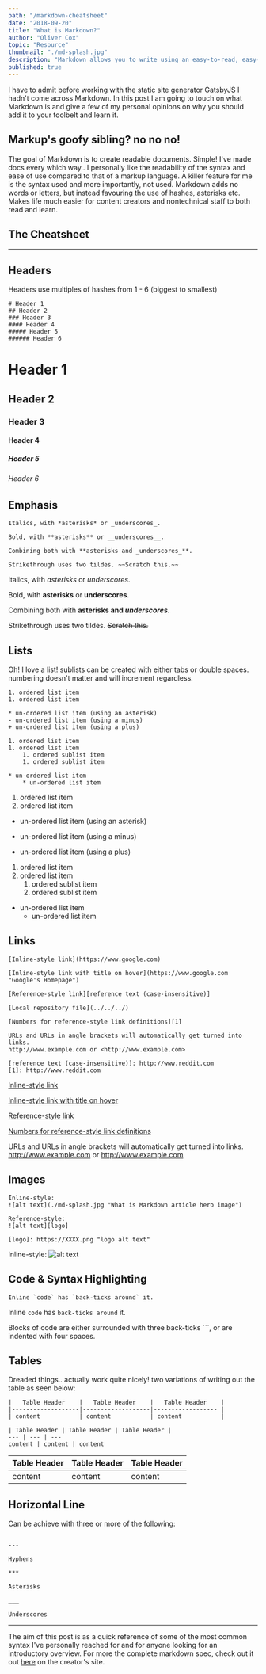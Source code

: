 ```yaml
---
path: "/markdown-cheatsheet"
date: "2018-09-20"
title: "What is Markdown?"
author: "Oliver Cox"
topic: "Resource"
thumbnail: "./md-splash.jpg"
description: "Markdown allows you to write using an easy-to-read, easy-to-write plain text format, then convert it to structurally valid HTML."
published: true
---
```


I have to admit before working with the static site generator GatsbyJS I hadn't come across Markdown. In this post I am going to touch on what Markdown is and give a few of my personal opinions on why you should add it to your toolbelt and learn it.
## Markup's goofy sibling? no no no!

The goal of Markdown is to create readable documents. Simple! I've made docs every which way.. I personally like the readability of the syntax and ease of use compared to that of a markup language. A killer feature for me is the syntax used and more importantly, not used. Markdown adds no words or letters, but instead favouring the use of hashes, asterisks etc. Makes life much easier for content creators and nontechnical staff to both read and learn.

## The Cheatsheet
---

## Headers
Headers use multiples of hashes from 1 - 6 (biggest to smallest)

```
# Header 1
## Header 2
### Header 3
#### Header 4
##### Header 5
###### Header 6
```

# Header 1
## Header 2
### Header 3
#### Header 4
##### Header 5
###### Header 6

## Emphasis

```
Italics, with *asterisks* or _underscores_.

Bold, with **asterisks** or __underscores__.

Combining both with **asterisks and _underscores_**.

Strikethrough uses two tildes. ~~Scratch this.~~
```

Italics, with *asterisks* or _underscores_.

Bold, with **asterisks** or __underscores__.

Combining both with **asterisks and _underscores_**.

Strikethrough uses two tildes. ~~Scratch this.~~

## Lists

Oh! I love a list! sublists can be created with either tabs or double spaces. numbering doesn't matter and will increment regardless.

```
1. ordered list item
1. ordered list item

* un-ordered list item (using an asterisk)
- un-ordered list item (using a minus)
+ un-ordered list item (using a plus)

1. ordered list item
1. ordered list item
    1. ordered sublist item
    1. ordered sublist item

* un-ordered list item
    * un-ordered list item
```

1. ordered list item
1. ordered list item


* un-ordered list item (using an asterisk)
- un-ordered list item (using a minus)
+ un-ordered list item (using a plus)


1. ordered list item
1. ordered list item
    1. ordered sublist item
    1. ordered sublist item


* un-ordered list item
    * un-ordered list item

## Links

```
[Inline-style link](https://www.google.com)

[Inline-style link with title on hover](https://www.google.com "Google's Homepage")

[Reference-style link][reference text (case-insensitive)]

[Local repository file](../../../)

[Numbers for reference-style link definitions][1]

URLs and URLs in angle brackets will automatically get turned into links. 
http://www.example.com or <http://www.example.com>

[reference text (case-insensitive)]: http://www.reddit.com
[1]: http://www.reddit.com
```

[Inline-style link](https://www.google.com)

[Inline-style link with title on hover](https://www.google.com "Google's Homepage")

[Reference-style link][reference text (case-insensitive)]

[Numbers for reference-style link definitions][1]

URLs and URLs in angle brackets will automatically get turned into links. 
http://www.example.com or <http://www.example.com>

[reference text (case-insensitive)]: http://www.reddit.com
[1]: http://www.reddit.com

## Images

```
Inline-style: 
![alt text](./md-splash.jpg "What is Markdown article hero image")

Reference-style: 
![alt text][logo]

[logo]: https://XXXX.png "logo alt text"
```

Inline-style: 
![alt text](./md-splash.jpg "What is Markdown article hero image")

## Code & Syntax Highlighting

```
Inline `code` has `back-ticks around` it.
```

Inline `code` has `back-ticks around` it.

Blocks of code are either surrounded with three back-ticks ```, or are indented with four spaces.

## Tables

Dreaded things.. actually work quite nicely! two variations of writing out the table as seen below:

```
|   Table Header    |   Table Header    |   Table Header    |
|-------------------|-------------------|------------------ |
| content           | content           | content           |

| Table Header | Table Header | Table Header |
--- | --- | ---
content | content | content

```

| Table Header | Table Header | Table Header |
--- | --- | ---
content | content | content

## Horizontal Line

Can be achieve with three or more of the following:
```

---

Hyphens

***

Asterisks

___

Underscores
```

---

The aim of this post is as a quick reference of some of the most common syntax I've personally reached for and for anyone looking for an introductory overview. For more the complete markdown spec, check out it out [here](https://daringfireball.net/projects/markdown/) on the creator's site.
